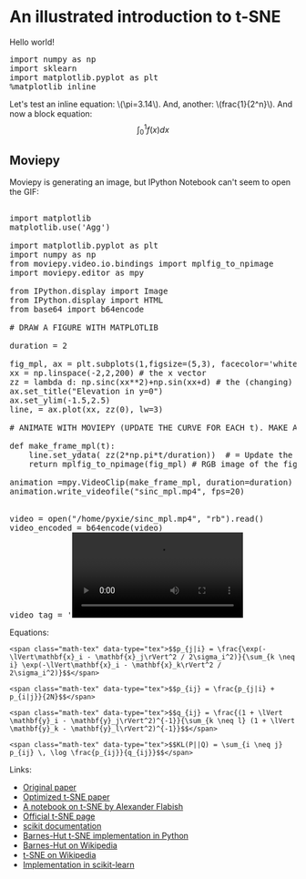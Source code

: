 # An illustrated introduction to t-SNE

Hello world!

<pre data-code-language="python"
     data-executable="true"
     data-type="programlisting">
import numpy as np
import sklearn
import matplotlib.pyplot as plt
%matplotlib inline
</pre>

Let's test an inline equation: <span class="math-tex" data-type="tex">\\(\pi=3.14\\)</span>. And, another: <span data-type="tex">\\(frac{1}{2^n}\\)</span>.  And now a block equation:
<span class="math-tex" data-type="tex">$$\int_0^1 f(x)dx$$</span>

## Moviepy

Moviepy is generating an image, but IPython Notebook can't seem to open the GIF:

<pre data-code-language="python"
     data-executable="true"
     data-type="programlisting">

import matplotlib
matplotlib.use('Agg')

import matplotlib.pyplot as plt
import numpy as np
from moviepy.video.io.bindings import mplfig_to_npimage
import moviepy.editor as mpy

from IPython.display import Image
from IPython.display import HTML
from base64 import b64encode

# DRAW A FIGURE WITH MATPLOTLIB

duration = 2

fig_mpl, ax = plt.subplots(1,figsize=(5,3), facecolor='white')
xx = np.linspace(-2,2,200) # the x vector
zz = lambda d: np.sinc(xx**2)+np.sin(xx+d) # the (changing) z vector
ax.set_title("Elevation in y=0")
ax.set_ylim(-1.5,2.5)
line, = ax.plot(xx, zz(0), lw=3)

# ANIMATE WITH MOVIEPY (UPDATE THE CURVE FOR EACH t). MAKE A GIF.

def make_frame_mpl(t):
    line.set_ydata( zz(2*np.pi*t/duration))  # = Update the curve
    return mplfig_to_npimage(fig_mpl) # RGB image of the figure

animation =mpy.VideoClip(make_frame_mpl, duration=duration)
animation.write_videofile("sinc_mpl.mp4", fps=20)


video = open("/home/pyxie/sinc_mpl.mp4", "rb").read()
video_encoded = b64encode(video)
video_tag = '<video controls alt="test" src="data:video/x-m4v;base64,{0}">'.format(video_encoded)
HTML(data=video_tag)

</pre>

Equations:

```
<span class="math-tex" data-type="tex">$$p_{j|i} = \frac{\exp(-\lVert\mathbf{x}_i - \mathbf{x}_j\rVert^2 / 2\sigma_i^2)}{\sum_{k \neq i} \exp(-\lVert\mathbf{x}_i - \mathbf{x}_k\rVert^2 / 2\sigma_i^2)}$$</span>

<span class="math-tex" data-type="tex">$$p_{ij} = \frac{p_{j|i} + p_{i|j}}{2N}$$</span>

<span class="math-tex" data-type="tex">$$q_{ij} = \frac{(1 + \lVert \mathbf{y}_i - \mathbf{y}_j\rVert^2)^{-1}}{\sum_{k \neq l} (1 + \lVert \mathbf{y}_k - \mathbf{y}_l\rVert^2)^{-1}}$$</span>

<span class="math-tex" data-type="tex">$$KL(P||Q) = \sum_{i \neq j} p_{ij} \, \log \frac{p_{ij}}{q_{ij}}$$</span>
```

Links:

* [Original paper](http://jmlr.csail.mit.edu/papers/volume9/vandermaaten08a/vandermaaten08a.pdf)
* [Optimized t-SNE paper](http://lvdmaaten.github.io/publications/papers/JMLR_2014.pdf)
* [A notebook on t-SNE by Alexander Flabish](http://nbviewer.ipython.org/urls/gist.githubusercontent.com/AlexanderFabisch/1a0c648de22eff4a2a3e/raw/59d5bc5ed8f8bfd9ff1f7faa749d1b095aa97d5a/t-SNE.ipynb)
* [Official t-SNE page](http://lvdmaaten.github.io/tsne/)
* [scikit documentation](http://scikit-learn.org/stable/modules/generated/sklearn.manifold.TSNE.html)
* [Barnes-Hut t-SNE implementation in Python](https://github.com/danielfrg/tsne)
* [Barnes-Hut on Wikipedia](http://en.wikipedia.org/wiki/Barnes%E2%80%93Hut_simulation)
* [t-SNE on Wikipedia](http://en.wikipedia.org/wiki/T-distributed_stochastic_neighbor_embedding)
* [Implementation in scikit-learn](https://github.com/scikit-learn/scikit-learn/blob/master/sklearn/manifold/t_sne.py)
